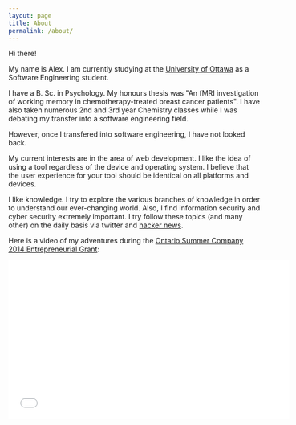 ```yaml
---
layout: page
title: About
permalink: /about/
---
```


Hi there!

My name is Alex. I am currently studying at the [University of Ottawa](http://www.uottawa.ca/academic/info/regist/1314/calendars/programs/1209.html) as a Software Engineering student.

I have a B. Sc.
in Psychology. My honours thesis was "An fMRI investigation of working memory in chemotherapy-treated breast cancer patients".
I have also taken numerous 2nd and 3rd year Chemistry classes while I was debating
my transfer into a software engineering field.

However, once I transfered into software engineering, I have not looked back.

My current interests are in the area of web development.
I like the idea of using a tool regardless of the device and operating
system. I believe that the user experience for your tool should be
identical on all platforms and devices.

I like knowledge. I try to explore the various branches of knowledge in order to understand our ever-changing world. Also, I find information security and cyber security extremely important. I try follow these topics (and many other) on the daily basis via
twitter and [hacker news](https://news.ycombinator.com).

Here is a video of my adventures during the [Ontario Summer Company 2014 Entrepreneurial Grant](https://www.ontario.ca/business-and-economy/start-summer-company-students):

<iframe width="560" height="315" src="//www.youtube.com/embed/UkWgyN8AKXo" frameborder="0" allowfullscreen></iframe>
